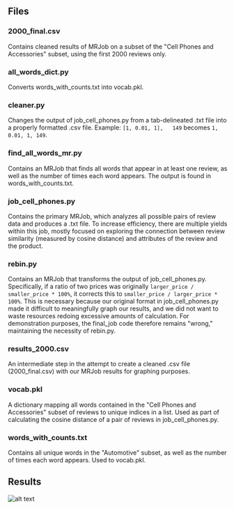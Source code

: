## Files ##

### 2000_final.csv ###

Contains cleaned results of MRJob on a subset of the "Cell Phones and Accessories" subset, using the first 2000 reviews only.

### all_words_dict.py ###

Converts words_with_counts.txt into vocab.pkl.

### cleaner.py ###

Changes the output of job_cell_phones.py from a tab-delineated .txt file into a properly formatted .csv file. Example: `[1, 0.01, 1],   149` becomes `1, 0.01, 1, 149`.

### find_all_words_mr.py ###

Contains an MRJob that finds all words that appear in at least one review, as well as the number of times each word appears. The output is found in words_with_counts.txt.

### job_cell_phones.py ###

Contains the primary MRJob, which analyzes all possible pairs of review data and produces a .txt file. To increase efficiency, there are multiple yields within this job, mostly focused on exploring the connection between review similarity (measured by cosine distance) and attributes of the review and the product.

### rebin.py ###

Contains an MRJob that transforms the output of job_cell_phones.py. Specifically, if a ratio of two prices was originally `larger_price / smaller_price * 100%`, it corrects this to `smaller_price / larger_price * 100%`. This is necessary because our original format in job_cell_phones.py made it difficult to meaningfully graph our results, and we did not want to waste resources redoing excessive amounts of calculation. For demonstration purposes, the final_job code therefore remains "wrong," maintaining the necessity of rebin.py.

### results_2000.csv ###

An intermediate step in the attempt to create a cleaned .csv file (2000_final.csv) with our MRJob results for graphing purposes.

### vocab.pkl ###

A dictionary mapping all words contained in the "Cell Phones and Accessories" subset of reviews to unique indices in a list. Used as part of calculating the cosine distance of a pair of reviews in job_cell_phones.py.

### words_with_counts.txt ###

Contains all unique words in the "Automotive" subset, as well as the number of times each word appears. Used to vocab.pkl.

## Results ##

![alt text](https://drive.google.com/file/d/0B86ufYOsFNe9ZTNBTzRpT1E1Q0E/view "Optional title")
